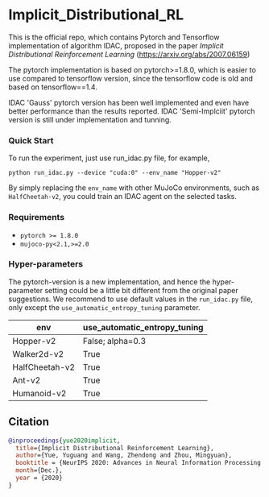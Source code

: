 # Implicit_Distributional_RL
This is the official repo, which contains Pytorch and Tensorflow implementation of algorithm IDAC, proposed in the paper *Implicit Distributional Reinforcement Learning* (https://arxiv.org/abs/2007.06159)

The pytorch implementation is based on pytorch>=1.8.0, which is easier to use compared to tensorflow version, since the tensorflow code is old and based on tensorflow==1.4. 

IDAC 'Gauss' pytorch version has been well implemented and even have better performance than the results reported. 
IDAC 'Semi-Implciit' pytorch version is still under implementation and tunning. 

### Quick Start
To run the experiment, just use run_idac.py file, for example,

`python run_idac.py
--device "cuda:0"
--env_name "Hopper-v2"`

By simply replacing the `env_name` with other MuJoCo environments, such as `HalfCheetah-v2`, you could train an IDAC agent on the selected tasks. 

### Requirements
* `pytorch >= 1.8.0`
* `mujoco-py<2.1,>=2.0`

### Hyper-parameters
The pytorch-version is a new implementation, and hence the hyper-parameter setting could be a little bit different from the original paper suggestions.
We recommend to use default values in the `run_idac.py` file, only except the `use_automatic_entropy_tuning` parameter. 

| env      | use_automatic_entropy_tuning |
| ----------- | ----------- |
| Hopper-v2      | False; alpha=0.3       |
| Walker2d-v2   | True        |
| HalfCheetah-v2   | True        |
| Ant-v2   | True        |
| Humanoid-v2   | True        |

## Citation
```bibtex
@inproceedings{yue2020implicit,
  title={Implicit Distributional Reinforcement Learning},
  author={Yue, Yuguang and Wang, Zhendong and Zhou, Mingyuan},
  booktitle = {NeurIPS 2020: Advances in Neural Information Processing Systems},
  month={Dec.},
  year = {2020}
}
